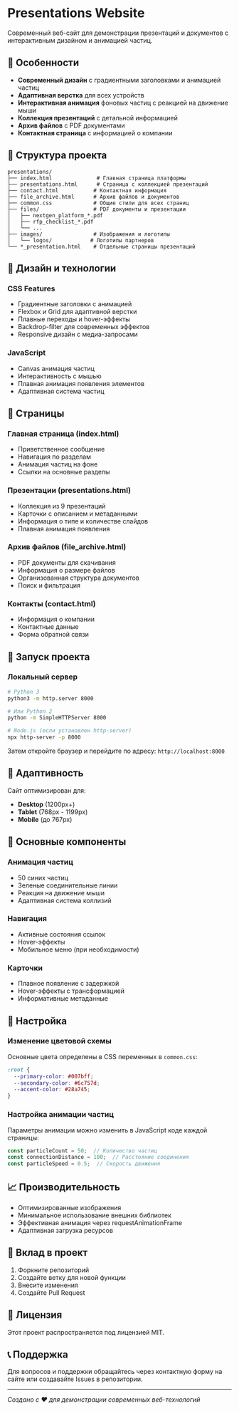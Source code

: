# Presentations Website

Современный веб-сайт для демонстрации презентаций и документов с интерактивным дизайном и анимацией частиц.

## 🚀 Особенности

- **Современный дизайн** с градиентными заголовками и анимацией частиц
- **Адаптивная верстка** для всех устройств
- **Интерактивная анимация** фоновых частиц с реакцией на движение мыши
- **Коллекция презентаций** с детальной информацией
- **Архив файлов** с PDF документами
- **Контактная страница** с информацией о компании

## 📁 Структура проекта

```
presentations/
├── index.html              # Главная страница платформы
├── presentations.html      # Страница с коллекцией презентаций
├── contact.html           # Контактная информация
├── file_archive.html      # Архив файлов и документов
├── common.css             # Общие стили для всех страниц
├── files/                 # PDF документы и презентации
│   ├── nextgen_platform_*.pdf
│   ├── rfp_checklist_*.pdf
│   └── ...
├── images/                # Изображения и логотипы
│   └── logos/            # Логотипы партнеров
└── *_presentation.html    # Отдельные страницы презентаций
```

## 🎨 Дизайн и технологии

### CSS Features
- Градиентные заголовки с анимацией
- Flexbox и Grid для адаптивной верстки
- Плавные переходы и hover-эффекты
- Backdrop-filter для современных эффектов
- Responsive дизайн с медиа-запросами

### JavaScript
- Canvas анимация частиц
- Интерактивность с мышью
- Плавная анимация появления элементов
- Адаптивная система частиц

## 📄 Страницы

### Главная страница (index.html)
- Приветственное сообщение
- Навигация по разделам
- Анимация частиц на фоне
- Ссылки на основные разделы

### Презентации (presentations.html)
- Коллекция из 9 презентаций
- Карточки с описанием и метаданными
- Информация о типе и количестве слайдов
- Плавная анимация появления

### Архив файлов (file_archive.html)
- PDF документы для скачивания
- Информация о размере файлов
- Организованная структура документов
- Поиск и фильтрация

### Контакты (contact.html)
- Информация о компании
- Контактные данные
- Форма обратной связи

## 🚀 Запуск проекта

### Локальный сервер
```bash
# Python 3
python3 -m http.server 8000

# Или Python 2
python -m SimpleHTTPServer 8000

# Node.js (если установлен http-server)
npx http-server -p 8000
```

Затем откройте браузер и перейдите по адресу: `http://localhost:8000`

## 📱 Адаптивность

Сайт оптимизирован для:
- **Desktop** (1200px+)
- **Tablet** (768px - 1199px)
- **Mobile** (до 767px)

## 🎯 Основные компоненты

### Анимация частиц
- 50 синих частиц
- Зеленые соединительные линии
- Реакция на движение мыши
- Адаптивная система коллизий

### Навигация
- Активные состояния ссылок
- Hover-эффекты
- Мобильное меню (при необходимости)

### Карточки
- Плавное появление с задержкой
- Hover-эффекты с трансформацией
- Информативные метаданные

## 🔧 Настройка

### Изменение цветовой схемы
Основные цвета определены в CSS переменных в `common.css`:
```css
:root {
  --primary-color: #007bff;
  --secondary-color: #6c757d;
  --accent-color: #28a745;
}
```

### Настройка анимации частиц
Параметры анимации можно изменить в JavaScript коде каждой страницы:
```javascript
const particleCount = 50;  // Количество частиц
const connectionDistance = 100;  // Расстояние соединения
const particleSpeed = 0.5;  // Скорость движения
```

## 📈 Производительность

- Оптимизированные изображения
- Минимальное использование внешних библиотек
- Эффективная анимация через requestAnimationFrame
- Адаптивная загрузка ресурсов

## 🤝 Вклад в проект

1. Форкните репозиторий
2. Создайте ветку для новой функции
3. Внесите изменения
4. Создайте Pull Request

## 📄 Лицензия

Этот проект распространяется под лицензией MIT.

## 📞 Поддержка

Для вопросов и поддержки обращайтесь через контактную форму на сайте или создавайте Issues в репозитории.

---

*Создано с ❤️ для демонстрации современных веб-технологий*